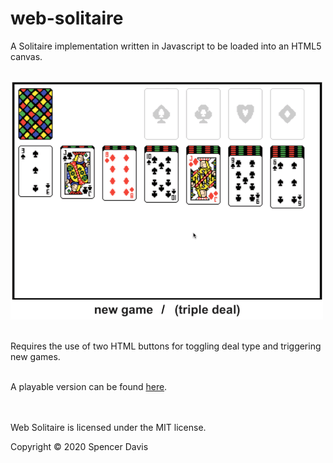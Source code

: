 # web-solitaire
A Solitaire implementation written in Javascript to be loaded into an HTML5 canvas. 
<br /><br />

![Gameplay Demo](demo/solitaire-gameplay.gif)
<br /><br />

Requires the use of two HTML buttons for toggling deal type and triggering new games.
<br /><br />

A playable version can be found [here](https://www.strdavis.com/solitaire/).
<br /><br /><br />

Web Solitaire is licensed under the MIT license.

Copyright © 2020 Spencer Davis
